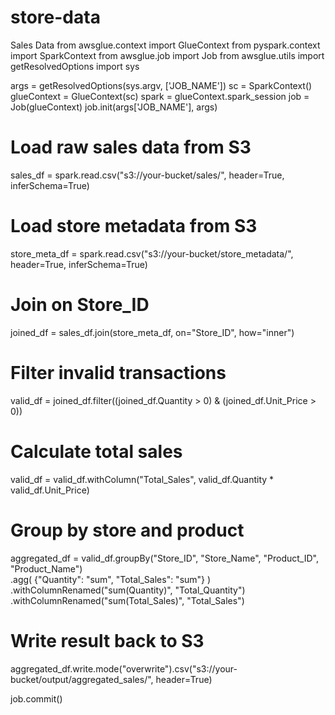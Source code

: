 # store-data
Sales Data 
from awsglue.context import GlueContext
from pyspark.context import SparkContext
from awsglue.job import Job
from awsglue.utils import getResolvedOptions
import sys

args = getResolvedOptions(sys.argv, ['JOB_NAME'])
sc = SparkContext()
glueContext = GlueContext(sc)
spark = glueContext.spark_session
job = Job(glueContext)
job.init(args['JOB_NAME'], args)

# Load raw sales data from S3
sales_df = spark.read.csv("s3://your-bucket/sales/", header=True, inferSchema=True)

# Load store metadata from S3
store_meta_df = spark.read.csv("s3://your-bucket/store_metadata/", header=True, inferSchema=True)

# Join on Store_ID
joined_df = sales_df.join(store_meta_df, on="Store_ID", how="inner")

# Filter invalid transactions
valid_df = joined_df.filter((joined_df.Quantity > 0) & (joined_df.Unit_Price > 0))

# Calculate total sales
valid_df = valid_df.withColumn("Total_Sales", valid_df.Quantity * valid_df.Unit_Price)

# Group by store and product
aggregated_df = valid_df.groupBy("Store_ID", "Store_Name", "Product_ID", "Product_Name") \
    .agg(
        {"Quantity": "sum", "Total_Sales": "sum"}
    ) \
    .withColumnRenamed("sum(Quantity)", "Total_Quantity") \
    .withColumnRenamed("sum(Total_Sales)", "Total_Sales")

# Write result back to S3
aggregated_df.write.mode("overwrite").csv("s3://your-bucket/output/aggregated_sales/", header=True)

job.commit()
